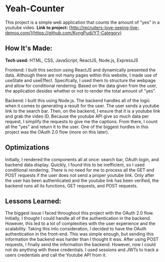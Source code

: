 # Yeah-Counter
This project is a simple web application that counts the amount of "yes" in a youtube video.
**Link to project:** [http://recruiters-love-seeing-live-demos.com/](https://github.com/KvngPudi/YT-Category)

## How It's Made:

**Tech used:** HTML, CSS, JavaScript, ReactJS, Node.js, ExpressJS

Frontend: I built this section using ReactJS and dynamically presented the data. Although there are not many pages within this website, I made use of useState and useEffect. Specifcally, I used them to structure the webpage and allow for conditional rendering. Based on the data given from the user, the application desides whether or not to render the total amount of "yes".

Backend: I built this using Node.js. The backend handles all of the logic when it comes to generating a result for the user. The user sends a youtube link to the search bar. Then, on the backend, I ensure that it is a youtube link and grab the video ID. Because the youtube API give so much data per request, I simplify the requests to give me the captions. From there, I count all the "yes" and return it to the user.
One of the biggest hurdles in this project was the OAuth 2.0 flow (more on this later).
## Optimizations
Initially, I rendered the components all at once: search bar, OAuth login, and backend data display. Quickly, I found this to be inefficient, so I used conditional rendering. There is no need for me to process all the GET and POST requests if the user does not send a proper youtube link. Only after the user has been authenticated and the youtube link has been verified, the backend runs all its functions, GET requests, and POST requests.

## Lessons Learned:

The biggest issue I faced throughout this project with the OAuth 2.0 flow. Initially, I thought I could handle all of the authentication in the backend. However, this led to a lot of complexities with the user experience and the scalability. Taking this into consideration, I decided to have the OAuth authentication in the front-end. This was simple enough, but sending this information the backend was harder than I thought it was. After using POST requests, I finally send the information the backend. However, now I could not do anything with these credentials. I used sessions and JWTs to track a users credentials and call the Youtube API from it. 


